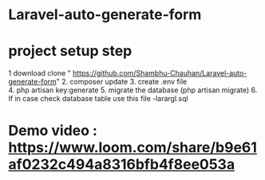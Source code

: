 # Laravel-auto-generate-form
# project setup step

1 download clone " https://github.com/Shambhu-Chauhan/Laravel-auto-generate-form"
2. composer update
3. create .env file  
4. php artisan key:generate
5. migrate the database (php artisan migrate)
6. If in case check database table use this file -larargl.sql  

# Demo video : https://www.loom.com/share/b9e61af0232c494a8316bfb4f8ee053a

